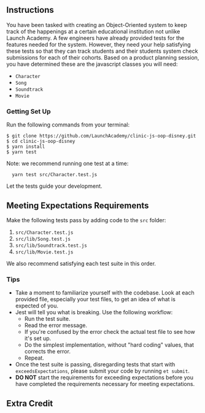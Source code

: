 ## Instructions

You have been tasked with creating an Object-Oriented system to keep track of
the happenings at a certain educational institution not unlike Launch Academy. A few engineers have already provided tests for the features needed for the system. However, they need your help satisfying these tests so that they can track students and their students system check submissions for each of their cohorts. Based on a product planning session, you have determined these are the javascript classes you will need:

* `Character`
* `Song`
* `Soundtrack`
* `Movie`

### Getting Set Up

Run the following commands from your terminal:

```
$ git clone https://github.com/LaunchAcademy/clinic-js-oop-disney.git
$ cd clinic-js-oop-disney
$ yarn install
$ yarn test
```

Note: we recommend running one test at a time:

```
  yarn test src/Character.test.js
```

Let the tests guide your development.

## Meeting Expectations Requirements

Make the following tests pass by adding code to the `src` folder:

1. `src/Character.test.js`
2. `src/lib/Song.test.js`
3. `src/lib/Soundtrack.test.js`
4. `src/lib/Movie.test.js`

We also recommend satisfying each test suite in this order.

### Tips

* Take a moment to familiarize yourself with the codebase. Look at each provided file, especially your test files, to get an idea of what is expected of you.
* Jest will tell you what is breaking. Use the following workflow:
  - Run the test suite.
  - Read the error message.
  - If you're confused by the error check the actual test file to see how it's set up.
  - Do the simplest implementation, without "hard coding" values, that corrects the error.
  - Repeat.
* Once the test suite is passing, disregarding tests that start with `exceedsExpectations`, please submit your code by running `et submit`.
* **DO NOT** start the requirements for exceeding expectations before you have completed the requirements necessary for meeting expectations.

## Extra Credit
